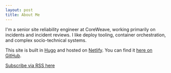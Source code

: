 ```yaml
---
layout: post
title: About Me
---
```


I'm a senior site reliability engineer at CoreWeave, working primarily on incidents and incident reviews. I like deploy tooling, container orchestration, and complex socio-technical systems.

This site is built in [Hugo](https://gohugo.io) and hosted on [Netlify](https://netlify.com). You can find it [here on GitHub](https://github.com/jemisonf/fgj.codes).

[Subscribe via RSS here](/index.xml)
